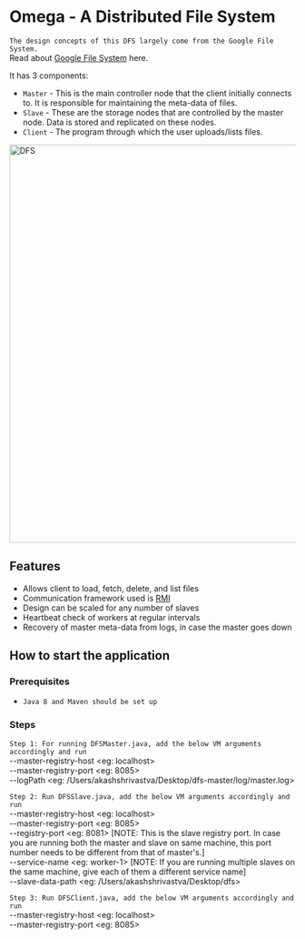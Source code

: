 # Omega - A Distributed File System

`The design concepts of this DFS largely come from the Google File System.` 
<br> Read about [Google File System](http://research.google.com/archive/gfs-sosp2003.pdf) here.

It has 3 components:
* `Master` - This is the main controller node that the client initially connects to. It is responsible for maintaining the meta-data of files.
* `Slave` - These are the storage nodes that are controlled by the master node. Data is stored and replicated on these nodes.
* `Client` - The program through which the user uploads/lists files.

<img width="700" alt="DFS" src="https://user-images.githubusercontent.com/33151745/131530857-41e3386a-a544-461d-9f4e-b29b115ba5e6.png">

## Features

- Allows client to load, fetch, delete, and list files
- Communication framework used is [RMI](https://en.wikipedia.org/wiki/Java_remote_method_invocation)  
- Design can be scaled for any number of slaves
- Heartbeat check of workers at regular intervals
- Recovery of master meta-data from logs, in case the master goes down

## How to start the application

### Prerequisites
- `Java 8 and Maven should be set up`

### Steps

`Step 1: For running DFSMaster.java, add the below VM arguments accordingly and run `<br>
   --master-registry-host <eg: localhost> <br>
   --master-registry-port <eg: 8085> <br>
   --logPath <eg: /Users/akashshrivastva/Desktop/dfs-master/log/master.log>
   
`Step 2: Run DFSSlave.java, add the below VM arguments accordingly and run`<br>
   --master-registry-host <eg: localhost> <br>
   --master-registry-port <eg: 8085> <br>
   --registry-port <eg: 8081> [NOTE: This is the slave registry port. In case you are running both the master
and slave on same machine, this port number needs to be different from that of master's.]<br>
   --service-name <eg: worker-1> [NOTE: If you are running multiple slaves on the same machine, give each of them
a different service name] <br>
   --slave-data-path <eg: /Users/akashshrivastva/Desktop/dfs>

   
`Step 3: Run DFSClient.java, add the below VM arguments accordingly and run`<br>
   --master-registry-host <eg: localhost> <br>
   --master-registry-port <eg: 8085> <br>
   
